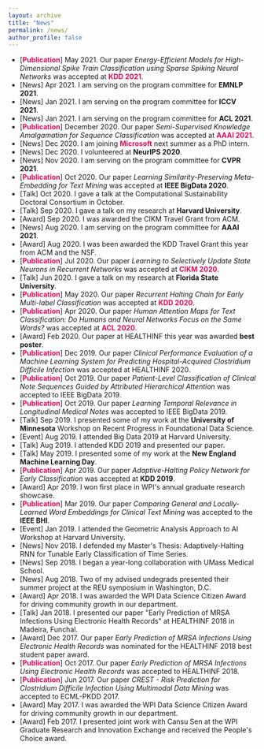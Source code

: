 ```yaml
---
layout: archive
title: "News"
permalink: /news/
author_profile: false
---
```


- [<span style="color: #E30B5C">**Publication**</span>] May 2021. Our paper *Energy-Efficient Models for High-Dimensional Spike Train Classification using Sparse Spiking Neural Networks* was accepted at <span style="color: #E30B5C">**KDD 2021**</span>.
- [News] Apr 2021. I am serving on the program committee for **EMNLP 2021**.
- [News] Jan 2021. I am serving on the program committee for **ICCV 2021**.
- [News] Jan 2021. I am serving on the program committee for **ACL 2021**.
- [<span style="color: #E30B5C">**Publication**</span>] December 2020. Our paper *Semi-Supervised Knowledge Amalgamation for Sequence Classification* was accepted at <span style="color: #E30B5C">**AAAI 2021**</span>.
- [News] Dec 2020. I am joining <span style="color: #E30B5C">**Microsoft**</span> next summer as a PhD intern.
- [News] Dec 2020. I volunteered at **NeurIPS 2020**.
- [News] Nov 2020. I am serving on the program committee for **CVPR 2021**.
- [<span style="color: #E30B5C">**Publication**</span>] Oct 2020. Our paper *Learning Similarity-Preserving Meta-Embedding for Text Mining* was accepted at **IEEE BigData 2020**.
- [Talk] Oct 2020. I gave a talk at the Computational Sustainability Doctoral Consortium in October.
- [Talk] Sep 2020. I gave a talk on my research at **Harvard University**.
- [Award] Sep 2020. I was awarded the CIKM Travel Grant from ACM.
- [News] Aug 2020. I am serving on the program committee for **AAAI 2021**.
- [Award] Aug 2020. I was been awarded the KDD Travel Grant this year from ACM and the NSF.
- [<span style="color: #E30B5C">**Publication**</span>] Jul 2020. Our paper *Learning to Selectively Update State Neurons in Recurrent Networks* was accepted at <span style="color: #E30B5C">**CIKM 2020**</span>.
- [Talk] Jun 2020. I gave a talk on my research at **Florida State University**.
- [<span style="color: #E30B5C">**Publication**</span>] May 2020. Our paper *Recurrent Halting Chain for Early Multi-label Classification* was accepted at <span style="color: #E30B5C">**KDD 2020**</span>.
- [<span style="color: #E30B5C">**Publication**</span>] Apr 2020. Our paper *Human Attention Maps for Text Classification:  Do Humans and Neural Networks Focus on the Same Words?* was accepted at <span style="color: #E30B5C">**ACL 2020**</span>.
- [Award] Feb 2020. Our paper at HEALTHINF this year was awarded **best poster**.
- [<span style="color: #E30B5C">**Publication**</span>] Dec 2019. Our paper *Clinical Performance Evaluation of a Machine Learning System for Predicting Hospital-Acquired Clostridium Difficile Infection* was accepted at HEALTHINF 2020.
- [<span style="color: #E30B5C">**Publication**</span>] Oct 2019. Our paper *Patient-Level Classification of Clinical Note Sequences Guided by Attributed Hierarchical Attention* was accepted to IEEE BigData 2019.
- [<span style="color: #E30B5C">**Publication**</span>] Oct 2019. Our paper *Learning Temporal Relevance in Longitudinal Medical Notes* was accepted to IEEE BigData 2019.
- [Talk] Sep 2019. I presented some of my work at the **University of Minnesota** Workshop on Recent Progress in Foundational Data Science.
- [Event] Aug 2019. I attended Big Data 2019 at Harvard University.
- [Talk] Aug 2019. I attended KDD 2019 and presented our paper.
- [Talk] May 2019. I presented some of my work at the **New England Machine Learning Day**.
- [<span style="color: #E30B5C">**Publication**</span>] Apr 2019. Our paper *Adaptive-Halting Policy Network for Early Classification* was accepted at **KDD 2019**.
- [Award] Apr 2019. I won first place in WPI's annual graduate research showcase.
- [<span style="color: #E30B5C">**Publication**</span>] Mar 2019. Our paper *Comparing General and Locally-Learned Word Embeddings for Clinical Text Mining* was accepted to the **IEEE BHI**.
- [Event] Jan 2019. I attended the Geometric Analysis Approach to AI Workshop at Harvard University.
- [News] Nov 2018. I defended my Master's Thesis: Adaptively-Halting RNN for Tunable Early Classification of Time Series.
- [News] Sep 2018. I began a year-long collaboration with UMass Medical School.
- [News] Aug 2018. Two of my advised undegrads presented their summer project at the REU symposium in Washington, D.C.
- [Award] Apr 2018. I was awarded the WPI Data Science Citizen Award for driving community growth in our department.
- [Talk] Jan 2018. I presented our paper "Early Prediction of MRSA Infections Using Electronic Health Records" at HEALTHINF 2018 in Madeira, Funchal.
- [Award] Dec 2017.  Our paper *Early Prediction of MRSA Infections Using Electronic Health Records* was nominated for the HEALTHINF 2018 best student paper award.
- [<span style="color: #E30B5C">**Publication**</span>] Oct 2017. Our paper *Early Prediction of MRSA Infections Using Electronic Health Records* was accepted to HEALTHINF 2018.
- [<span style="color: #E30B5C">**Publication**</span>] Jun 2017. Our paper *CREST - Risk Prediction for Clostridium Difficile Infection Using Multimodal Data Mining* was accepted to ECML-PKDD 2017.
- [Award] May 2017. I was awarded the WPI Data Science Citizen Award for driving community growth in our department.
- [Award] Feb 2017.  I presented joint work with Cansu Sen at the WPI Graduate Research and Innovation Exchange and received the People's Choice award.
